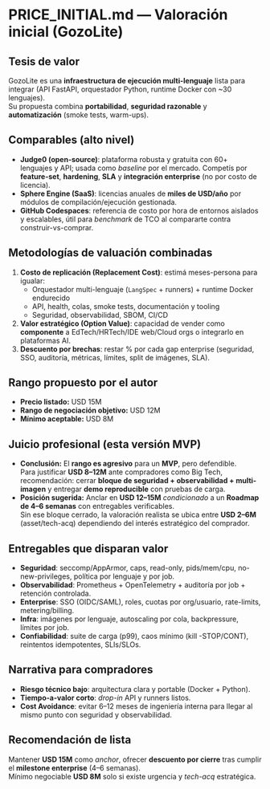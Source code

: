 # PRICE_INITIAL.md — Valoración inicial (GozoLite)

## Tesis de valor
GozoLite es una **infraestructura de ejecución multi-lenguaje** lista para integrar (API FastAPI, orquestador Python, runtime Docker con ~30 lenguajes).  
Su propuesta combina **portabilidad**, **seguridad razonable** y **automatización** (smoke tests, warm-ups).

## Comparables (alto nivel)
- **Judge0 (open-source)**: plataforma robusta y gratuita con 60+ lenguajes y API; usada como *baseline* por el mercado. Competís por **feature-set**, **hardening**, **SLA** y **integración enterprise** (no por costo de licencia).
- **Sphere Engine (SaaS)**: licencias anuales de **miles de USD/año** por módulos de compilación/ejecución gestionada.
- **GitHub Codespaces**: referencia de costo por hora de entornos aislados y escalables, útil para *benchmark* de TCO al compararte contra construir-vs-comprar.

## Metodologías de valuación combinadas
1. **Costo de replicación (Replacement Cost)**: estimá meses-persona para igualar:
   - Orquestador multi-lenguaje (`LangSpec` + runners) + runtime Docker endurecido
   - API, health, colas, smoke tests, documentación y tooling
   - Seguridad, observabilidad, SBOM, CI/CD
2. **Valor estratégico (Option Value)**: capacidad de vender como **componente** a EdTech/HRTech/IDE web/Cloud orgs o integrarlo en plataformas AI.
3. **Descuento por brechas**: restar % por cada gap enterprise (seguridad, SSO, auditoría, métricas, límites, split de imágenes, SLA).

## Rango propuesto por el autor
- **Precio listado:** USD 15M
- **Rango de negociación objetivo:** USD 12M
- **Mínimo aceptable:** USD 8M

## Juicio profesional (esta versión MVP)
- **Conclusión:** El **rango es agresivo** para un **MVP**, pero defendible.  
  Para justificar **USD 8–12M** ante compradores como Big Tech, recomendación: cerrar **bloque de seguridad + observabilidad + multi-imagen** y entregar **demo reproducible** con pruebas de carga.
- **Posición sugerida:** Anclar en **USD 12–15M** *condicionado* a un **Roadmap de 4–6 semanas** con entregables verificables.  
  Sin ese bloque cerrado, la valoración realista se ubica entre **USD 2–6M** (asset/tech-acq) dependiendo del interés estratégico del comprador.

## Entregables que disparan valor
- **Seguridad**: seccomp/AppArmor, caps, read-only, pids/mem/cpu, no-new-privileges, política por lenguaje y por job.
- **Observabilidad**: Prometheus + OpenTelemetry + auditoría por job + retención controlada.
- **Enterprise**: SSO (OIDC/SAML), roles, cuotas por org/usuario, rate-limits, metering/billing.
- **Infra**: imágenes por lenguaje, autoscaling por cola, backpressure, límites por job.
- **Confiabilidad**: suite de carga (p99), caos mínimo (kill -STOP/CONT), reintentos idempotentes, SLIs/SLOs.

## Narrativa para compradores
- **Riesgo técnico bajo**: arquitectura clara y portable (Docker + Python).
- **Tiempo-a-valor corto**: *drop-in* API y runners listos.
- **Cost Avoidance**: evitar 6–12 meses de ingeniería interna para llegar al mismo punto con seguridad y observabilidad.

## Recomendación de lista
Mantener **USD 15M** como *anchor*, ofrecer **descuento por cierre** tras cumplir el **milestone enterprise** (4–6 semanas).  
Mínimo negociable **USD 8M** solo si existe urgencia y *tech-acq* estratégica.